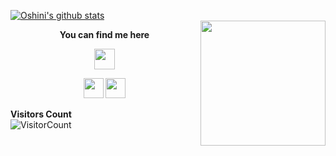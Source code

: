 
[![Oshini's github stats](https://github-readme-stats.vercel.app/api?username=OshiniBandara&count_private=true&show_icons=true&theme=algolia)](https://github.com/OshiniBandara/github-readme-stats)	
<img align='right' src='https://github.com/Rishit-dagli/Rishit-dagli/blob/master/images/octocat-anime.gif' width='200"'>  	
<p align = "center"><b>You can find me here</b></p>	
<p align = "center"><img align="center" src="https://github.com/rajput2107/rajput2107/blob/master/Assets/Handshake.gif" height="33px" />
<!--<p align = "center"><a><img src="https://icon-library.net//images/icon-programmer/icon-programmer-14.jpg" width="150px" height="150px" /></a></p>  -->	<!--<p align = "center"><a><img src="https://icon-library.net//images/icon-programmer/icon-programmer-14.jpg" width="150px" height="150px" /></a></p>  -->

<p align = "center"><a href="https://www.linkedin.com/in/oshini-bandara/"><img src="https://github.com/hussainweb/hussainweb/blob/main/icons/linkedin.png" width="32px" height="32px"></a> <a href="https://medium.com/@oshinibandara97"><img src="https://cdn.jsdelivr.net/npm/simple-icons@3.0.1/icons/medium.svg" width="32px" height="32px"></a>  </p>  

                       
**Visitors Count**  
![VisitorCount](https://profile-counter.glitch.me/{OshiniBandara}/count.svg)
